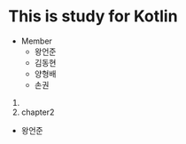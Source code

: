 This is study for Kotlin
========================

* Member
  * 왕언준
  * 김동현
  * 양형배
  * 손권
  
1. 
1. chapter2
  * 왕언준
